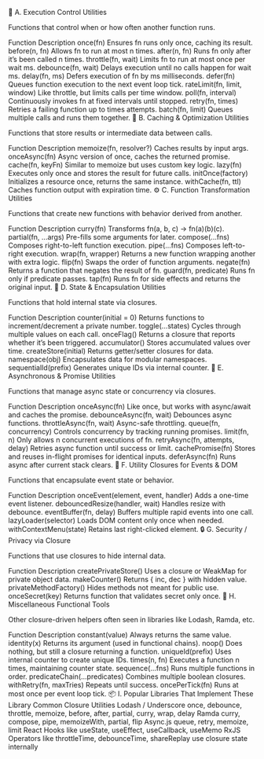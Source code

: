 🧭 A. Execution Control Utilities

Functions that control when or how often another function runs.

Function	Description
once(fn)	Ensures fn runs only once, caching its result.
before(n, fn)	Allows fn to run at most n times.
after(n, fn)	Runs fn only after it’s been called n times.
throttle(fn, wait)	Limits fn to run at most once per wait ms.
debounce(fn, wait)	Delays execution until no calls happen for wait ms.
delay(fn, ms)	Defers execution of fn by ms milliseconds.
defer(fn)	Queues function execution to the next event loop tick.
rateLimit(fn, limit, window)	Like throttle, but limits calls per time window.
poll(fn, interval)	Continuously invokes fn at fixed intervals until stopped.
retry(fn, times)	Retries a failing function up to times attempts.
batch(fn, limit)	Queues multiple calls and runs them together.
🧮 B. Caching & Optimization Utilities

Functions that store results or intermediate data between calls.

Function	Description
memoize(fn, resolver?)	Caches results by input args.
onceAsync(fn)	Async version of once, caches the returned promise.
cache(fn, keyFn)	Similar to memoize but uses custom key logic.
lazy(fn)	Executes only once and stores the result for future calls.
initOnce(factory)	Initializes a resource once, returns the same instance.
withCache(fn, ttl)	Caches function output with expiration time.
⚙️ C. Function Transformation Utilities

Functions that create new functions with behavior derived from another.

Function	Description
curry(fn)	Transforms fn(a, b, c) → fn(a)(b)(c).
partial(fn, ...args)	Pre-fills some arguments for later.
compose(...fns)	Composes right-to-left function execution.
pipe(...fns)	Composes left-to-right execution.
wrap(fn, wrapper)	Returns a new function wrapping another with extra logic.
flip(fn)	Swaps the order of function arguments.
negate(fn)	Returns a function that negates the result of fn.
guard(fn, predicate)	Runs fn only if predicate passes.
tap(fn)	Runs fn for side effects and returns the original input.
🧱 D. State & Encapsulation Utilities

Functions that hold internal state via closures.

Function	Description
counter(initial = 0)	Returns functions to increment/decrement a private number.
toggle(...states)	Cycles through multiple values on each call.
onceFlag()	Returns a closure that reports whether it’s been triggered.
accumulator()	Stores accumulated values over time.
createStore(initial)	Returns getter/setter closures for data.
namespace(obj)	Encapsulates data for modular namespaces.
sequentialId(prefix)	Generates unique IDs via internal counter.
🔁 E. Asynchronous & Promise Utilities

Functions that manage async state or concurrency via closures.

Function	Description
onceAsync(fn)	Like once, but works with async/await and caches the promise.
debounceAsync(fn, wait)	Debounces async functions.
throttleAsync(fn, wait)	Async-safe throttling.
queue(fn, concurrency)	Controls concurrency by tracking running promises.
limit(fn, n)	Only allows n concurrent executions of fn.
retryAsync(fn, attempts, delay)	Retries async function until success or limit.
cachePromise(fn)	Stores and reuses in-flight promises for identical inputs.
deferAsync(fn)	Runs async after current stack clears.
🧩 F. Utility Closures for Events & DOM

Functions that encapsulate event state or behavior.

Function	Description
onceEvent(element, event, handler)	Adds a one-time event listener.
debouncedResize(handler, wait)	Handles resize with debounce.
eventBuffer(fn, delay)	Buffers multiple rapid events into one call.
lazyLoader(selector)	Loads DOM content only once when needed.
withContextMenu(state)	Retains last right-clicked element.
🔒 G. Security / Privacy via Closure

Functions that use closures to hide internal data.

Function	Description
createPrivateStore()	Uses a closure or WeakMap for private object data.
makeCounter()	Returns { inc, dec } with hidden value.
privateMethodFactory()	Hides methods not meant for public use.
onceSecret(key)	Returns function that validates secret only once.
🧠 H. Miscellaneous Functional Tools

Other closure-driven helpers often seen in libraries like Lodash, Ramda, etc.

Function	Description
constant(value)	Always returns the same value.
identity(x)	Returns its argument (used in functional chains).
noop()	Does nothing, but still a closure returning a function.
uniqueId(prefix)	Uses internal counter to create unique IDs.
times(n, fn)	Executes a function n times, maintaining counter state.
sequence(...fns)	Runs multiple functions in order.
predicateChain(...predicates)	Combines multiple boolean closures.
withRetry(fn, maxTries)	Repeats until success.
oncePerTick(fn)	Runs at most once per event loop tick.
📦 I. Popular Libraries That Implement These
Library	Common Closure Utilities
Lodash / Underscore	once, debounce, throttle, memoize, before, after, partial, curry, wrap, delay
Ramda	curry, compose, pipe, memoizeWith, partial, flip
Async.js	queue, retry, memoize, limit
React	Hooks like useState, useEffect, useCallback, useMemo
RxJS	Operators like throttleTime, debounceTime, shareReplay use closure state internally